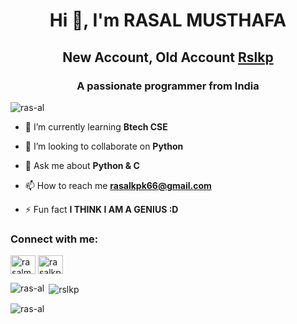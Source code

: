 <h1 align="center">Hi 👋, I'm RASAL MUSTHAFA</h1>
<h2 align="center">New Account, Old Account <a href="https://github.com/Rslkp">Rslkp</a></h2>
<h3 align="center">A passionate programmer from India</h3>

<p align="left"> <img src="https://komarev.com/ghpvc/?username=ras-al&label=Profile%20views&color=0e75b6&style=flat" alt="ras-al" /> </p>

- 🌱 I’m currently learning **Btech CSE**

- 👯 I’m looking to collaborate on **Python**

- 💬 Ask me about **Python & C**

- 📫 How to reach me **rasalkpk66@gmail.com**

- ⚡ Fun fact **I THINK I AM A GENIUS :D**

<h3 align="left">Connect with me:</h3>
<p align="left">
<a href="https://linkedin.com/in/rasalmusthafa" target="blank"><img align="center" src="https://raw.githubusercontent.com/rahuldkjain/github-profile-readme-generator/master/src/images/icons/Social/linked-in-alt.svg" alt="rasalmusthafa" height="30" width="40" /></a>
<a href="https://instagram.com/ras_al._" target="blank"><img align="center" src="https://raw.githubusercontent.com/rahuldkjain/github-profile-readme-generator/master/src/images/icons/Social/instagram.svg" alt="rasalkp__k" height="30" width="40" /></a>
</p>


<p><img align="left" src="https://github-readme-stats.vercel.app/api/top-langs?username=ras-al&show_icons=true&locale=en&layout=compact" alt="ras-al" /></p>

<p>&nbsp;<img align="center" src="https://github-readme-stats.vercel.app/api?username=ras-al&show_icons=true&locale=en" alt="rslkp" /></p>

<p><img align="center" src="https://github-readme-streak-stats.herokuapp.com/?user=ras-al&" alt="ras-al" /></p>
